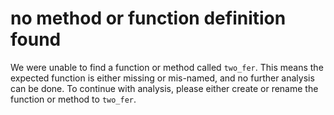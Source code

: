 # no method or function definition found

We were unable to find a function or method called `two_fer`.
This means the expected function is either missing or mis-named, and no further analysis can be done.
To continue with analysis, please either create or rename the function or method to `two_fer`.
